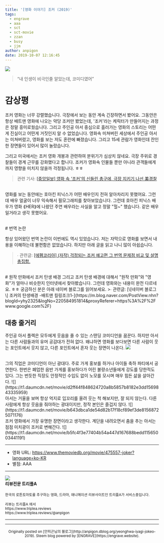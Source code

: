 ```yaml
---
title: '[영화 이야기] 조커 (2019)'
tags:
  - engrave
  - aaa
  - sct
  - sct-movie
  - zzan
  - busy
  - jjm
author: anpigon
date: 2019-10-07 12:16:45
---
```


[![](https://steemitimages.com/640x0/https://img.youtube.com/vi/x60mB0zXZ38/maxresdefault.jpg)](https://www.youtube.com/watch?v=x60mB0zXZ38)

> “내 인생이 비극인줄 알았는데, 코미디였어”

# 감상평
조커 영화는 너무 강렬했습니다. 극장에서 보는 동안 계속 긴장하면서 봤어요. 그동안은 항상 배트맨 영화에 나오는 악당 조커만 봤었는데, '조커'라는 케릭터가 만들어지는 과정은 정말 흥미로웠습니다. 그리고 주인공 아서 중심으로 흘러가는 영화의 스토리는 어떤게 진실이고 어떤게 거짓인지 알 수 없었습니다. 영화속 미쳐버린 세상에서 주인공 아서는 미쳐버렸고, 영화를 보는 저도 혼란에 빠졌습니다. 그리고 15세 관람가 영화인데 잔인한 장면들이 있어서 많이 놀랐습니다.

그리고 미국에서는 조커 영화 개봉과 관련하여 분위기가 심상치 않네요. 극장 주위로 경찰들이 경계 근무를 강화했다고 합니다. 조커가 영화속 인물들 뿐만 아니라 관객들에게까지 영향을 미치지 않을까 걱정됩니다. ㅎㅎ

> 관련 기사: [\[중앙일보\] 영화 속 '조커'의 신들린 총구에, 극장 지키기 나선 美경찰](https://news.joins.com/article/23595634)

<br>영화를 보는 동안에는 호아킨 피닉스가 어떤 배우인지 전혀 알아차리지 못했어요. 그런데 배우 얼굴이 너무 익숙해서 필모그래피를 찾아보았습니다. 그런데 호아킨 피닉스 배우가 영화 ⟪HER⟫에 나왔던 주연 배우라는 사실을 알고 정말 "헐~" 했습니다. 같은 배우일거라고 생각 못했어요. 


<br>
# 번역 논란

항상 있어왔던 번역 논란이 이번에도 역시 있었습니다. 저는 자막으로 영화를 보면서 내용을 이해하는데 불편함은 없었습니다. 하지만 아래 글을 읽고 나니 많이 아쉽습니다.
>∙ 관련글: [\[에펨코리아\] (자작) 걱정되는 조커 예고편 그 번역 문제점 비교 및 설명 총집합.](https://www.fmkorea.com/best/2179059113)

<br>
# 원작 만화에서 조커 탄생 배경
그리고 조커 탄생 배경에 대해서 "원작 만화"와 "영화"가 얼마나 비슷한지 인터넷에서  찾아봤습니다. 그런데 영화와는 내용이 완전 다르네요. ㅎㅎ 궁금하신 분은 아래 네이버 블로그를 읽어보세요.
>∙ 관련글: [\[네이버 블로그\] 조커의 탄생배경 -배트맨 킬링조크1-](https://m.blog.naver.com/PostView.nhn?blogId=yhy2325&logNo=220584951814&proxyReferer=https%3A%2F%2Fwww.google.com%2F)

<br>


## 대충 줄거리

주인공 아서 플렉은 모두에게 웃음을 줄 수 있는 스탠딩 코미디언을 꿈꾼다. 하지만 아서는 다른 사람들과의 유머 공감대가 전혀 없다. 왜냐하면 영화를 보다보면 다른 사람이 웃는 포인트에서 웃지 않고, 다른 포인트에서 혼자 웃는 장면이 나온다.
![](https://t1.daumcdn.net/movie/99909364921b435c9af952ecdb17781c1569843405260)

<br>
그의 직업은 코미디언이 아닌 광대다. 주로 가게 홍보를 하거나 아이들 축하 파티에서 공연한다. 한번은 폐업한 음반 가게를 홍보하다가 어린 불량소년들에게 강도를 당한적도 있다. 그는 번듯한 직장도 안정적인 수입도 없이 노모를 모시며 매우 힘든 삶을 살아간다.
![](https://t1.daumcdn.net/movie/d2ff44f848624720a8b5857b8182e3dd1569843335959)

<br>
아서는 거울을 보며 항상 억지로 입꼬리를 올려 웃는 척 해보지만, 잘 되지 않는다. 다른사람에게 항상 웃음을 줘야하는 광대이지만, 정작 본인은 즐겁지 않다.
![](https://t1.daumcdn.net/movie/b643dbca1de54d82b17f18cf89ef3de81568725071176)

<br>
조커 영화에서 가장 유명한 장면이라고 생각한다. 계단을 내려오면서 춤을 추는 아서는 점점 미치광이 조커로 변해간다.
![](https://t1.daumcdn.net/movie/b5fc4f3e77404b54a447d167688bedd11565003441191)

<br>

---

* 영화 URL: https://www.themoviedb.org/movie/475557-joker?language=ko-KR
* 별점: AAA

<hr><div class="pull-left"><img src='https://cdn.steemitimages.com/300x0/https://cdn.steemitimages.com/DQmRUA4nEVgikokJ63CPw6ZgKLL48dvoUtYTvFvYnuMwBpt/image.png'/></div><b>리뷰전문 트리플A</b><br><br><sub>한국의 로튼토마토를 추구하는 영화, 드라마, 애니메이션 리뷰사이트인 트리플A가 서비스중입니다.<br><br>리뷰는 트리플A 에서<br>https://www.triplea.reviews<br>https://www.triplea.reviews/@anpigon</sub><br><hr>


***
<center><sup>Originally posted on [안피곤님의 블로그](http://anpigon.dblog.org/yeonghwa-iyagi-jokeo-2019). Steem blog powered by [ENGRAVE](https://engrave.website).</sup></center>